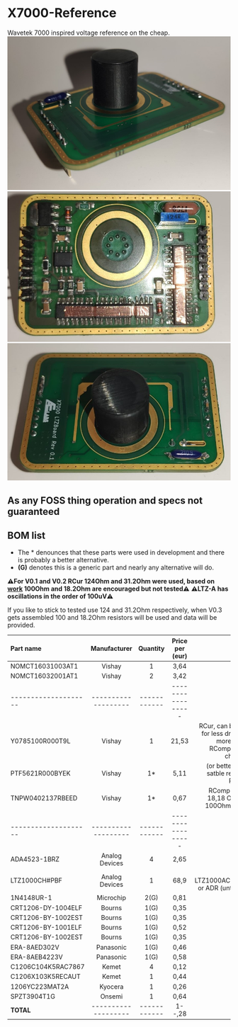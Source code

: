 # X7000-Reference
Wavetek 7000 inspired voltage reference on the cheap.
![Refpic1](/img/a.jpg) ![Refpicé](/img/b.jpg) ![Refpic3](/img/c.jpg)

## As any FOSS thing operation and specs not guaranteed
## BOM list
-  The * denounces that these parts were used in development and there is probably a better alternative.
-  **(G)** denotes this is a generic part and nearly any alternative will do.

**⚠️For V0.1 and V0.2 RCur 124Ohm and 31.2Ohm were used, based on [work](https://xdevs.com/article/b7000/) 100Ohm and 18.2Ohm are encouraged but not tested⚠️**
**⚠️LTZ-A has oscillations in the order of 100uV⚠️**

If you like to stick to tested use 124 and 31.2Ohm respectively, when V0.3 gets assembled 100 and 18.2Ohm resistors will be used and data will be provided.


| Part name          | Manufacturer      | Quantity   | Price per (eur) | Notes                                                                   |
|:-------------------|:-----------------:|:----------:|:---------------:|------------------------------------------------------------------------:|
| NOMCT16031003AT1   | Vishay            |     1      |      3,64       |                                                                         |
| NOMCT16032001AT1   | Vishay            |     2      |      3,42       |                                                                         |
|--------------------|-------------------|------------|-----------------|                                                                         |
| Y0785100R000T9L    | Vishay            |     1      |      21,53      | RCur, can be 120 for less drift with more noise, RComp needs changed    |
| PTF5621R000BYEK    | Vishay            |     1*     |      5,11       | (or better more satble resistor) RComp                                  |
| TNPW0402137RBEED   | Vishay            |     1*     |      0,67       | RComp trim to 18,18 Ohm for 100Ohms RCur                                |
|--------------------|-------------------|------------|-----------------|                                                                         |
| ADA4523-1BRZ       | Analog Devices    |     4      |      2,65       |                                                                         |
| LTZ1000CH#PBF      | Analog Devices    |     1      |      68,9       | Or LTZ1000ACH#PBF or ADR (untested)                                     |
| 1N4148UR-1         | Microchip         |     2(G)   |      0,81       |                                                                         |
| CRT1206-DY-1004ELF | Bourns            |     1(G)   |      0,35       |                                                                         |
| CRT1206-BY-1002EST | Bourns            |     1(G)   |      0,35       |                                                                         |
| CRT1206-BY-1001ELF | Bourns            |     1(G)   |      0,52       |                                                                         |
| CRT1206-BY-1002EST | Bourns            |     1(G)   |      0,35       |                                                                         |
| ERA-8AED302V       | Panasonic         |     1(G)   |      0,46       |                                                                         |
| ERA-8AEB4223V      | Panasonic         |     1(G)   |      0,58       |                                                                         |
| C1206C104K5RAC7867 | Kemet             |      4     |      0,12       |                                                                         |
| C1206X103K5RECAUT  | Kemet             |      1     |      0,44       |                                                                         |         
| 1206YC223MAT2A     | Kyocera           |      1     |      0,26       |                                                                         |
| SPZT3904T1G        | Onsemi            |      1     |      0,64       |                                                                         |
| **TOTAL**          |-------------------|------------|      1--,28     |                                                                         |

